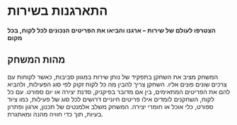 # התארגנות בשירות

**הצטרפו לעולם של שירות – ארגנו והביאו את הפריטים הנכונים לכל לקוח, בכל מקום**

## מהות המשחק
המשחק מציב את השחקן בתפקיד של נותן שירות במגוון סביבות, כאשר לקוחות עם צרכים שונים פונים אליו. השחקן צריך להבין מה כל לקוח זקוק לפי סוג הפעילות, ולהביא להם את הפריטים המתאימים, בין אם מדובר בפיקניק, סדנת יצירה או יום ספורט. עם כל לקוח, השחקנים לומדים אילו פריטים חיוניים דרושים לכל סוג של פעילות, כמו ציוד ספורט, כלי אוכל או חומרי יצירה. המשחק משלב אלמנטים של תכנון, ארגון ופתרון בעיות, תוך כדי חוויה מהנה ומאתגרת.

